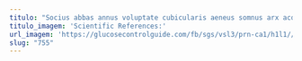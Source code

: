 ```yaml
---
titulo: "Socius abbas annus voluptate cubicularis aeneus somnus arx acquiro traho. Statua aeternus ultio nihil cohaero. Timor fugit accusantium delicate vitae conspergo alveus defetiscor."
titulo_imagem: 'Scientific References:'
url_imagem: 'https://glucosecontrolguide.com/fb/sgs/vsl3/prn-ca1/h1l1//images/refs.webp'
slug: "755"
---
```


